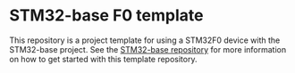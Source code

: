 # STM32-base F0 template

This repository is a project template for using a STM32F0 device with the STM32-base project. See the [STM32-base repository](https://github.com/ThomasGravekamp/STM32-base) for more information on how to get started with this template repository.
